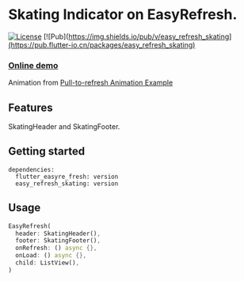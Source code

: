 # Skating Indicator on EasyRefresh.

[![License](https://img.shields.io/badge/license-MIT-green.svg)](/LICENSE)
[![Pub](https://img.shields.io/pub/v/easy_refresh_skating](https://pub.flutter-io.cn/packages/easy_refresh_skating)

### [Online demo](https://xuelongqy.github.io/flutter_easy_refresh/#/style/skating)
Animation from [Pull-to-refresh Animation Example](https://rive.app/community/2233-4412-pull-to-refresh-animation-example)

## Features

SkatingHeader and SkatingFooter.

## Getting started

```
dependencies:
  flutter_easyre_fresh: version
  easy_refresh_skating: version
```

## Usage

```dart
EasyRefresh(
  header: SkatingHeader(),
  footer: SkatingFooter(),
  onRefresh: () async {},
  onLoad: () async {},
  child: ListView(),
)
```

